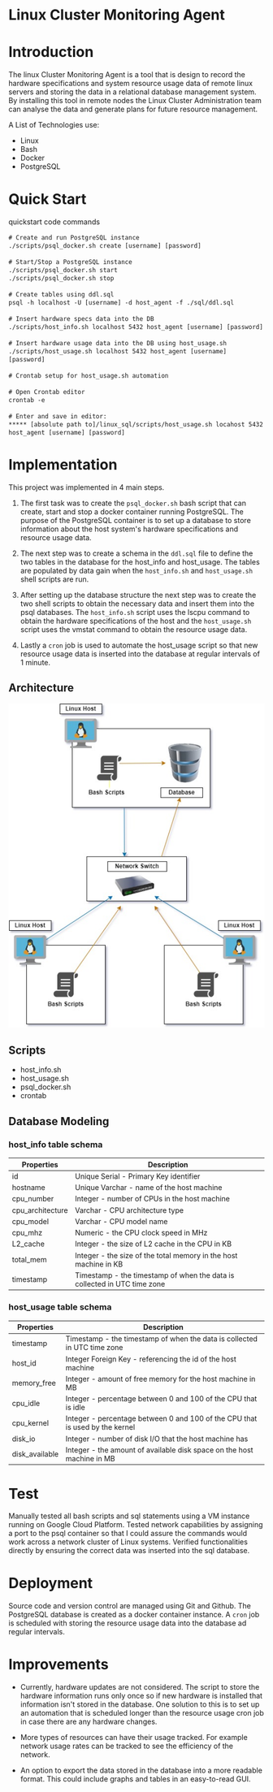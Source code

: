 
# Linux Cluster Monitoring Agent
# Introduction
The linux Cluster Monitoring Agent is a tool that is design to record the 
hardware specifications and system resource usage data of remote linux servers and 
storing the data in a relational database management system. By installing 
this tool in remote nodes the Linux Cluster Administration team can analyse 
the data and generate plans for future resource management.

A List of Technologies use:
- Linux
- Bash
- Docker
- PostgreSQL
# Quick Start
quickstart code commands
```
# Create and run PostgreSQL instance
./scripts/psql_docker.sh create [username] [password]

# Start/Stop a PostgreSQL instance
./scripts/psql_docker.sh start
./scripts/psql_docker.sh stop

# Create tables using ddl.sql
psql -h localhost -U [username] -d host_agent -f ./sql/ddl.sql

# Insert hardware specs data into the DB 
./scripts/host_info.sh localhost 5432 host_agent [username] [password]

# Insert hardware usage data into the DB using host_usage.sh
./scripts/host_usage.sh localhost 5432 host_agent [username] [password]

# Crontab setup for host_usage.sh automation

# Open Crontab editor
crontab -e

# Enter and save in editor:
***** [absolute path to]/linux_sql/scripts/host_usage.sh locahost 5432 host_agent [username] [password]

```
# Implementation
This project was implemented in 4 main steps. 

1. The first task was to create the `psql_docker.sh` bash script that can 
create, start and stop a docker container running PostgreSQL. The purpose 
of the PostgreSQL container is to set up a database to store information
about the host system's hardware specifications and resource usage data.

2. The next step was to create a schema in the `ddl.sql` file to define the
two tables in the database for the host_info and host_usage. 
The tables are populated by data gain when the `host_info.sh`
and `host_usage.sh` shell scripts are run.

3. After setting up the database structure the next step was to create 
the two shell scripts to obtain the necessary data and insert them into the 
psql databases. The `host_info.sh` script uses the lscpu command to obtain 
the hardware specifications of the host and the `host_usage.sh` script uses 
the vmstat command to obtain the resource usage data.

4. Lastly a `cron` job is used to automate the host_usage script so 
that new resource usage data is inserted into the database at regular 
intervals of 1 minute.

## Architecture
![Linux SQL architecture](assets/linuxSQL_architecture.jpg)
## Scripts
- host_info.sh
- host_usage.sh
- psql_docker.sh
- crontab
## Database Modeling

### host_info table schema

| Properties       | Description                                                              |
|------------------|--------------------------------------------------------------------------|
| id               | Unique Serial - Primary Key identifier                                   |
| hostname         | Unique Varchar - name of the host machine                                |
| cpu_number       | Integer - number of CPUs in the host machine                             |
| cpu_architecture | Varchar - CPU architecture type                                          |
| cpu_model        | Varchar - CPU model name                                                 |
| cpu_mhz          | Numeric - the CPU clock speed in MHz                                     |
| L2_cache         | Integer - the size of L2 cache in the CPU in KB                          |
| total_mem        | Integer - the size of the total memory in the host machine in KB         |
| timestamp        | Timestamp - the timestamp of when the data is collected in UTC time zone |


### host_usage table schema

| Properties     | Description                                                                   |
|----------------|-------------------------------------------------------------------------------|
| timestamp      | Timestamp - the timestamp of when the data is collected in UTC time zone      |
| host_id        | Integer Foreign Key - referencing the id of the host machine                  |
| memory_free    | Integer - amount of free memory for the host machine in MB                    |
| cpu_idle       | Integer - percentage between 0 and  100 of the CPU that is idle               |
| cpu_kernel     | Integer - percentage between 0 and  100 of the CPU that is used by the kernel |
| disk_io        | Integer - number of disk I/O that the host machine has                        |
| disk_available | Integer - the amount of available disk space on the host machine in MB        |


# Test

Manually tested all bash scripts and sql statements using a VM instance
running on Google Cloud Platform. Tested network capabilities by assigning
a port to the psql container so that I could assure the commands would
work across a network cluster of Linux systems. Verified functionalities
directly by ensuring the correct data was inserted into the sql database.

# Deployment
Source code and version control are managed using Git and Github. 
The PostgreSQL database is created as a docker container instance.
A `cron` job is scheduled with storing the resource usage data 
into the database ad regular intervals.

# Improvements

- Currently, hardware updates are not considered. 
The script to store the hardware information runs only once so if 
new hardware is installed that information isn't stored in the database. 
One solution to this is to set up an automation that is scheduled 
longer than the resource usage cron job in case there are any hardware changes.


- More types of resources can have their usage tracked. 
For example network usage rates can be tracked to see the efficiency 
of the network.


- An option to export the data stored in the database into a more readable format. This could include graphs and tables in an easy-to-read GUI. 
